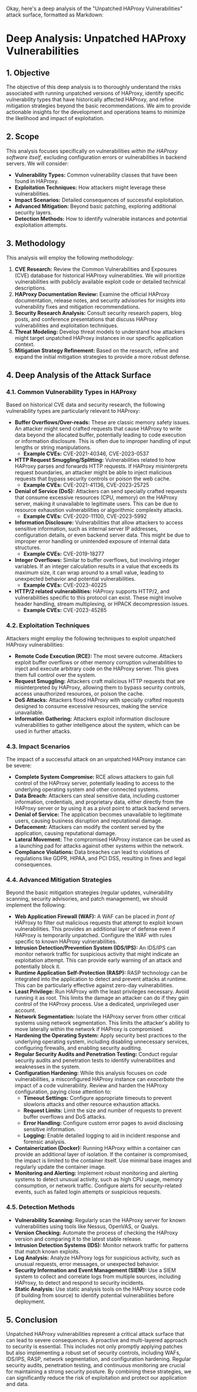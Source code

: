 Okay, here's a deep analysis of the "Unpatched HAProxy Vulnerabilities" attack surface, formatted as Markdown:

# Deep Analysis: Unpatched HAProxy Vulnerabilities

## 1. Objective

The objective of this deep analysis is to thoroughly understand the risks associated with running unpatched versions of HAProxy, identify specific vulnerability types that have historically affected HAProxy, and refine mitigation strategies beyond the basic recommendations.  We aim to provide actionable insights for the development and operations teams to minimize the likelihood and impact of exploitation.

## 2. Scope

This analysis focuses specifically on vulnerabilities *within the HAProxy software itself*, excluding configuration errors or vulnerabilities in backend servers.  We will consider:

*   **Vulnerability Types:**  Common vulnerability classes that have been found in HAProxy.
*   **Exploitation Techniques:** How attackers might leverage these vulnerabilities.
*   **Impact Scenarios:**  Detailed consequences of successful exploitation.
*   **Advanced Mitigation:**  Beyond basic patching, exploring additional security layers.
*   **Detection Methods:**  How to identify vulnerable instances and potential exploitation attempts.

## 3. Methodology

This analysis will employ the following methodology:

1.  **CVE Research:**  Review the Common Vulnerabilities and Exposures (CVE) database for historical HAProxy vulnerabilities.  We will prioritize vulnerabilities with publicly available exploit code or detailed technical descriptions.
2.  **HAProxy Documentation Review:**  Examine the official HAProxy documentation, release notes, and security advisories for insights into vulnerability fixes and mitigation recommendations.
3.  **Security Research Analysis:**  Consult security research papers, blog posts, and conference presentations that discuss HAProxy vulnerabilities and exploitation techniques.
4.  **Threat Modeling:**  Develop threat models to understand how attackers might target unpatched HAProxy instances in our specific application context.
5.  **Mitigation Strategy Refinement:**  Based on the research, refine and expand the initial mitigation strategies to provide a more robust defense.

## 4. Deep Analysis of the Attack Surface

### 4.1. Common Vulnerability Types in HAProxy

Based on historical CVE data and security research, the following vulnerability types are particularly relevant to HAProxy:

*   **Buffer Overflows/Over-reads:**  These are classic memory safety issues.  An attacker might send crafted requests that cause HAProxy to write data beyond the allocated buffer, potentially leading to code execution or information disclosure.  This is often due to improper handling of input lengths or string manipulations.
    *   **Example CVEs:** CVE-2021-40346, CVE-2023-0537
*   **HTTP Request Smuggling/Splitting:**  Vulnerabilities related to how HAProxy parses and forwards HTTP requests.  If HAProxy misinterprets request boundaries, an attacker might be able to inject malicious requests that bypass security controls or poison the web cache.
    *   **Example CVEs:** CVE-2021-41136, CVE-2023-25725
*   **Denial of Service (DoS):**  Attackers can send specially crafted requests that consume excessive resources (CPU, memory) on the HAProxy server, making it unavailable to legitimate users.  This can be due to resource exhaustion vulnerabilities or algorithmic complexity attacks.
    *   **Example CVEs:** CVE-2020-11100, CVE-2023-5992
*   **Information Disclosure:**  Vulnerabilities that allow attackers to access sensitive information, such as internal server IP addresses, configuration details, or even backend server data.  This might be due to improper error handling or unintended exposure of internal data structures.
    *   **Example CVEs:** CVE-2019-18277
*   **Integer Overflows:** Similar to buffer overflows, but involving integer variables.  If an integer calculation results in a value that exceeds its maximum size, it can wrap around to a small value, leading to unexpected behavior and potential vulnerabilities.
    *   **Example CVEs:** CVE-2023-40225
* **HTTP/2 related vulnerabilities:** HAProxy supports HTTP/2, and vulnerabilities specific to this protocol can exist. These might involve header handling, stream multiplexing, or HPACK decompression issues.
    *   **Example CVEs:** CVE-2023-45285

### 4.2. Exploitation Techniques

Attackers might employ the following techniques to exploit unpatched HAProxy vulnerabilities:

*   **Remote Code Execution (RCE):**  The most severe outcome.  Attackers exploit buffer overflows or other memory corruption vulnerabilities to inject and execute arbitrary code on the HAProxy server.  This gives them full control over the system.
*   **Request Smuggling:**  Attackers craft malicious HTTP requests that are misinterpreted by HAProxy, allowing them to bypass security controls, access unauthorized resources, or poison the cache.
*   **DoS Attacks:**  Attackers flood HAProxy with specially crafted requests designed to consume excessive resources, making the service unavailable.
*   **Information Gathering:**  Attackers exploit information disclosure vulnerabilities to gather intelligence about the system, which can be used in further attacks.

### 4.3. Impact Scenarios

The impact of a successful attack on an unpatched HAProxy instance can be severe:

*   **Complete System Compromise:**  RCE allows attackers to gain full control of the HAProxy server, potentially leading to access to the underlying operating system and other connected systems.
*   **Data Breach:**  Attackers can steal sensitive data, including customer information, credentials, and proprietary data, either directly from the HAProxy server or by using it as a pivot point to attack backend servers.
*   **Denial of Service:**  The application becomes unavailable to legitimate users, causing business disruption and reputational damage.
*   **Defacement:**  Attackers can modify the content served by the application, causing reputational damage.
*   **Lateral Movement:**  The compromised HAProxy instance can be used as a launching pad for attacks against other systems within the network.
*   **Compliance Violations:**  Data breaches can lead to violations of regulations like GDPR, HIPAA, and PCI DSS, resulting in fines and legal consequences.

### 4.4. Advanced Mitigation Strategies

Beyond the basic mitigation strategies (regular updates, vulnerability scanning, security advisories, and patch management), we should implement the following:

*   **Web Application Firewall (WAF):**  A WAF can be placed *in front of* HAProxy to filter out malicious requests that attempt to exploit known vulnerabilities.  This provides an additional layer of defense even if HAProxy is temporarily unpatched.  Configure the WAF with rules specific to known HAProxy vulnerabilities.
*   **Intrusion Detection/Prevention System (IDS/IPS):**  An IDS/IPS can monitor network traffic for suspicious activity that might indicate an exploitation attempt.  This can provide early warning of an attack and potentially block it.
*   **Runtime Application Self-Protection (RASP):**  RASP technology can be integrated into the application to detect and prevent attacks at runtime.  This can be particularly effective against zero-day vulnerabilities.
*   **Least Privilege:**  Run HAProxy with the least privileges necessary.  Avoid running it as root.  This limits the damage an attacker can do if they gain control of the HAProxy process.  Use a dedicated, unprivileged user account.
*   **Network Segmentation:**  Isolate the HAProxy server from other critical systems using network segmentation.  This limits the attacker's ability to move laterally within the network if HAProxy is compromised.
*   **Hardening the Operating System:**  Apply security best practices to the underlying operating system, including disabling unnecessary services, configuring firewalls, and enabling security auditing.
*   **Regular Security Audits and Penetration Testing:**  Conduct regular security audits and penetration tests to identify vulnerabilities and weaknesses in the system.
*   **Configuration Hardening:** While this analysis focuses on *code* vulnerabilities, a misconfigured HAProxy instance can *exacerbate* the impact of a code vulnerability.  Review and harden the HAProxy configuration, paying close attention to:
    *   **Timeout Settings:**  Configure appropriate timeouts to prevent slowloris attacks and other resource exhaustion attacks.
    *   **Request Limits:**  Limit the size and number of requests to prevent buffer overflows and DoS attacks.
    *   **Error Handling:**  Configure custom error pages to avoid disclosing sensitive information.
    *   **Logging:**  Enable detailed logging to aid in incident response and forensic analysis.
*   **Containerization (Docker):** Running HAProxy within a container can provide an additional layer of isolation.  If the container is compromised, the impact is limited to the container itself.  Use minimal base images and regularly update the container image.
* **Monitoring and Alerting:** Implement robust monitoring and alerting systems to detect unusual activity, such as high CPU usage, memory consumption, or network traffic. Configure alerts for security-related events, such as failed login attempts or suspicious requests.

### 4.5. Detection Methods

*   **Vulnerability Scanning:**  Regularly scan the HAProxy server for known vulnerabilities using tools like Nessus, OpenVAS, or Qualys.
*   **Version Checking:**  Automate the process of checking the HAProxy version and comparing it to the latest stable release.
*   **Intrusion Detection Systems (IDS):**  Monitor network traffic for patterns that match known exploits.
*   **Log Analysis:**  Analyze HAProxy logs for suspicious activity, such as unusual requests, error messages, or unexpected behavior.
*   **Security Information and Event Management (SIEM):**  Use a SIEM system to collect and correlate logs from multiple sources, including HAProxy, to detect and respond to security incidents.
* **Static Analysis:** Use static analysis tools on the HAProxy source code (if building from source) to identify potential vulnerabilities before deployment.

## 5. Conclusion

Unpatched HAProxy vulnerabilities represent a critical attack surface that can lead to severe consequences.  A proactive and multi-layered approach to security is essential.  This includes not only promptly applying patches but also implementing a robust set of security controls, including WAFs, IDS/IPS, RASP, network segmentation, and configuration hardening.  Regular security audits, penetration testing, and continuous monitoring are crucial for maintaining a strong security posture.  By combining these strategies, we can significantly reduce the risk of exploitation and protect our application and data.